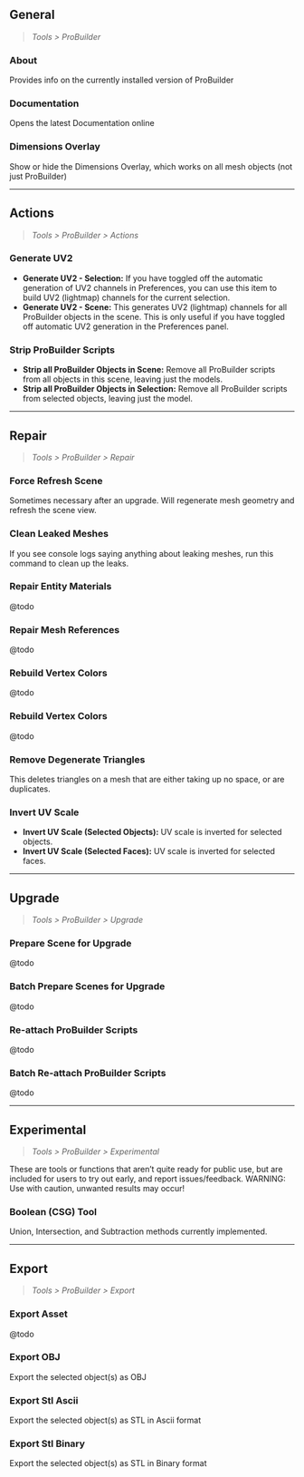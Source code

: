 ﻿
## General

> *Tools > ProBuilder*

### About
Provides info on the currently installed version of ProBuilder

### Documentation
Opens the latest Documentation online

### Dimensions Overlay
Show or hide the Dimensions Overlay, which works on all mesh objects  (not just ProBuilder)

---

## Actions

> *Tools > ProBuilder > Actions*

### Generate UV2
- **Generate UV2 - Selection:** If you have toggled off the automatic generation of UV2 channels in Preferences, you can use this item to build UV2 (lightmap) channels for the current selection.
- **Generate UV2 - Scene:** This generates UV2 (lightmap) channels for all ProBuilder objects in the scene. This is only useful if you have toggled off automatic UV2 generation in the Preferences panel.

### Strip ProBuilder Scripts
- **Strip all ProBuilder Objects in Scene:** Remove all ProBuilder scripts from all objects in this scene, leaving just the models.
- **Strip all ProBuilder Objects in Selection:** Remove all ProBuilder scripts from selected objects, leaving just the model.

---

## Repair

> *Tools > ProBuilder > Repair*

### Force Refresh Scene
Sometimes necessary after an upgrade. Will regenerate mesh geometry and refresh the scene view.

### Clean Leaked Meshes
If you see console logs saying anything about leaking meshes, run this command to clean up the leaks.

### Repair Entity Materials
@todo

### Repair Mesh References
@todo

### Rebuild Vertex Colors
@todo

### Rebuild Vertex Colors
@todo

### Remove Degenerate Triangles
This deletes triangles on a mesh that are either taking up no space, or are duplicates.

### Invert UV Scale
- **Invert UV Scale (Selected Objects):** UV scale is inverted for selected objects.
- **Invert UV Scale (Selected Faces):** UV scale is inverted for selected faces.

---

## Upgrade

> *Tools > ProBuilder > Upgrade*

### Prepare Scene for Upgrade
@todo

### Batch Prepare Scenes for Upgrade
@todo

### Re-attach ProBuilder Scripts
@todo

### Batch Re-attach ProBuilder Scripts
@todo

---

## Experimental

> *Tools > ProBuilder > Experimental*

These are tools or functions that aren’t quite ready for public use, but are included for users to try out early, and report issues/feedback. WARNING: Use with caution, unwanted results may occur!

### Boolean (CSG) Tool
Union, Intersection, and Subtraction methods currently implemented.

---

## Export

> *Tools > ProBuilder > Export*

### Export Asset
@todo

### Export OBJ
Export the selected object(s) as OBJ

### Export Stl Ascii
Export the selected object(s) as STL in Ascii format

### Export Stl Binary
Export the selected object(s) as STL in Binary format
